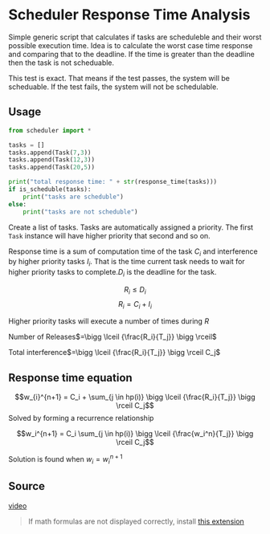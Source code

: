 # Scheduler Response Time Analysis

Simple generic script that calculates if tasks are scheduleble and their worst possible execution time. Idea is to calculate the worst case time response and comparing that to the deadline. If the time is greater than the deadline then the task is not scheduable.

This test is exact. That means if the test passes, the system will be scheduable. If the test fails, the system will not be schedulable.

## Usage
```python
from scheduler import *

tasks = []
tasks.append(Task(7,3))
tasks.append(Task(12,3))
tasks.append(Task(20,5))

print("total response time: " + str(response_time(tasks)))
if is_scheduble(tasks):
    print("tasks are scheduble")
else:
    print("tasks are not scheduble")

```
Create a list of tasks. Tasks are automatically assigned a priority. The first `Task` instance will have higher priority that second and so on.

Response time is a sum of computation time of the task $C_i$ and interference by higher priority tasks $I_i$. That is the time current task needs to wait for higher priority tasks to complete.$D_i$ is the deadline for the task.

$$R_i \leq D_i$$
$$R_i = C_i + I_i$$

Higher priority tasks will execute a number of times during $R$

Number of Releases$=\bigg \lceil {\frac{R_i}{T_j}} \bigg \rceil$

Total interference$=\bigg \lceil {\frac{R_i}{T_j}} \bigg \rceil C_j$


## Response time equation
$$w_{i}^{n+1} = C_i + \sum_{j \in hp(i)} \bigg \lceil {\frac{R_i}{T_j}} \bigg \rceil C_j$$
Solved by forming a recurrence relationship

$$w_i^{n+1} = C_i  \sum_{j \in hp(i)} \bigg \lceil {\frac{w_i^n}{T_j}} \bigg \rceil C_j$$

Solution is found when $w_i = w_i^{n+1}$

## Source
[video](https://www.youtube.com/watch?v=qaVRW5XN_ew)


> If math formulas are not displayed correctly, install [this extension](https://chrome.google.com/webstore/detail/github-math-display/cgolaobglebjonjiblcjagnpmdmlgmda)

<!-- render math formulas on export in vs code -->
<link rel="stylesheet" href="https://cdn.jsdelivr.net/npm/katex@0.11.1/dist/katex.min.css" integrity="sha384-zB1R0rpPzHqg7Kpt0Aljp8JPLqbXI3bhnPWROx27a9N0Ll6ZP/+DiW/UqRcLbRjq" crossorigin="anonymous">
<script defer src="https://cdn.jsdelivr.net/npm/katex@0.11.1/dist/katex.min.js" integrity="sha384-y23I5Q6l+B6vatafAwxRu/0oK/79VlbSz7Q9aiSZUvyWYIYsd+qj+o24G5ZU2zJz" crossorigin="anonymous"></script>
<script defer src="https://cdn.jsdelivr.net/npm/katex@0.11.1/dist/contrib/auto-render.min.js" integrity="sha384-kWPLUVMOks5AQFrykwIup5lo0m3iMkkHrD0uJ4H5cjeGihAutqP0yW0J6dpFiVkI" crossorigin="anonymous" onload='renderMathInElement(document.body, {delimiters: [{ left: "$$", right: "$$", display: true },{ left: "$", right: "$", display: false },{ left: "\\[", right: "\\]", display: true }]});'></script>
